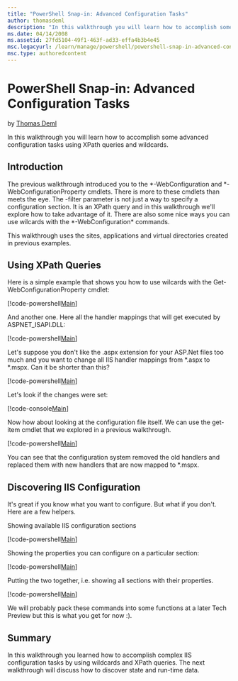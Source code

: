 ```yaml
---
title: "PowerShell Snap-in: Advanced Configuration Tasks"
author: thomasdeml
description: "In this walkthrough you will learn how to accomplish some advanced configuration tasks using XPath queries and wildcards. Introduction The previous walkthrou..."
ms.date: 04/14/2008
ms.assetid: 27fd5104-49f1-463f-ad33-effa4b3b4e45
msc.legacyurl: /learn/manage/powershell/powershell-snap-in-advanced-configuration-tasks
msc.type: authoredcontent
---
```

# PowerShell Snap-in: Advanced Configuration Tasks

by [Thomas Deml](https://github.com/thomasdeml)

In this walkthrough you will learn how to accomplish some advanced configuration tasks using XPath queries and wildcards.

## Introduction

The previous walkthrough introduced you to the \*-WebConfiguration and \*-WebConfigurationProperty cmdlets. There is more to these cmdlets than meets the eye. The -filter parameter is not just a way to specify a configuration section. It is an XPath query and in this walkthrough we'll explore how to take advantage of it. There are also some nice ways you can use wilcards with the \*-WebConfiguration\* commands.

This walkthrough uses the sites, applications and virtual directories created in previous examples.

## Using XPath Queries

Here is a simple example that shows you how to use wilcards with the Get-WebConfigurationProperty cmdlet:

[!code-powershell[Main](powershell-snap-in-advanced-configuration-tasks/samples/sample1.ps1)]

And another one. Here all the handler mappings that will get executed by ASPNET\_ISAPI.DLL:

[!code-powershell[Main](powershell-snap-in-advanced-configuration-tasks/samples/sample2.ps1)]

Let's suppose you don't like the .aspx extension for your ASP.Net files too much and you want to change all IIS handler mappings from \*.aspx to \*.mspx. Can it be shorter than this?

[!code-powershell[Main](powershell-snap-in-advanced-configuration-tasks/samples/sample3.ps1)]

Let's look if the changes were set:

[!code-console[Main](powershell-snap-in-advanced-configuration-tasks/samples/sample4.cmd)]

Now how about looking at the configuration file itself. We can use the get-item cmdlet that we explored in a previous walkthrough.

[!code-powershell[Main](powershell-snap-in-advanced-configuration-tasks/samples/sample5.ps1)]

You can see that the configuration system removed the old handlers and replaced them with new handlers that are now mapped to \*.mspx.

## Discovering IIS Configuration

It's great if you know what you want to configure. But what if you don't. Here are a few helpers.

Showing available IIS configuration sections

[!code-powershell[Main](powershell-snap-in-advanced-configuration-tasks/samples/sample6.ps1)]

Showing the properties you can configure on a particular section:

[!code-powershell[Main](powershell-snap-in-advanced-configuration-tasks/samples/sample7.ps1)]

Putting the two together, i.e. showing all sections with their properties.

[!code-powershell[Main](powershell-snap-in-advanced-configuration-tasks/samples/sample8.ps1)]

We will probably pack these commands into some functions at a later Tech Preview but this is what you get for now :).

## Summary

In this walkthrough you learned how to accomplish complex IIS configuration tasks by using wildcards and XPath queries. The next walkthrough will discuss how to discover state and run-time data.
